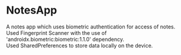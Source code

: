 # NotesApp
 A notes app which uses biometric authentication for access of notes.  
 Used Fingerprint Scanner with the use of 'androidx.biometric:biometric:1.1.0' dependency.  
 Used SharedPreferences to store data locally on the device.
